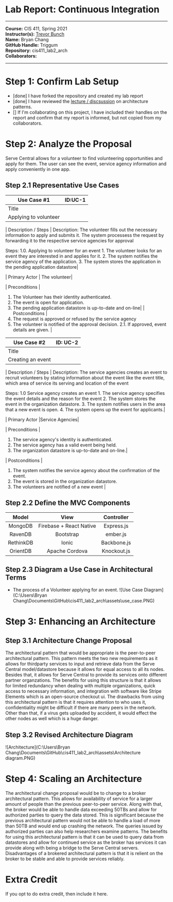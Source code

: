 # Lab Report: Continuous Integration
___
**Course:** CIS 411, Spring 2021  
**Instructor(s):** [Trevor Bunch](https://github.com/trevordbunch)  
**Name:** Bryan Chang  
**GitHub Handle:** Triggum  
**Repository:** cis411_lab2_arch  
**Collaborators:** 
___

# Step 1: Confirm Lab Setup
- [done] I have forked the repository and created my lab report
- [done] I have reviewed the [lecture / discsussion](../assets/04p1_SolutionArchitectures.pdf) on architecture patterns.
- [] If I'm collaborating on this project, I have included their handles on the report and confirm that my report is informed, but not copied from my collaborators.

# Step 2: Analyze the Proposal
Serve Central allows for a volunteer to find volunteering opportunities and apply for them. The user can see the event, service agency information and apply conveniently in one app.

## Step 2.1 Representative Use Cases  

| Use Case #1 |ID:UC-1|
|---|---|
| Title |
Applying to volunteer|

| Description / Steps |
Description: The volunteer fills out the necessary information to apply and submits it. The system processess the request by forwarding it to the respective service agencies for approval

Steps:
1.0. Applying to volunteer for an event
    1. The volunteer looks for an event they are interested in and applies for it.
    2. The system notifies the service agency of the application.
    3. The system stores the application in the pending application datastore|
   
| Primary Actor |
The volunteer|

| Preconditions | 
  1. The Volunteer has their identity authenticated.
  2. The event is open for application.
  3. The pending application datastore is up-to-date and on-line|
| Postconditions |
  1. The request is approved or refused by the service agency
  2. The volunteer is notified of the approval decision.
    2.1. If approved, event details are given. |

| Use Case #2 |ID: UC-2 |
|---|---|
| Title |
Creating an event|

| Description / Steps |
Description: The service agencies creates an event to recruit volunteers by stating information about the event like the event title, which area of service its serving and location of the event

Steps: 
  1.0 Service agency creates an event
    1. The service agency specifies the event details and the reason for the event
    2. The system stores the event in the organization datastore.
    3. The system notifies users in the area that a new event is open.
    4. The system opens up the event for applicants.|

| Primary Actor |Service Agencies|

| Preconditions |
  1. The service agency's identity is authenticated.
  2. The service agency has a valid event being held.
  3. The organization datastore is up-to-date and on-line.|
   
| Postconditions |
  1. The system notifies the service agency about the confirmation of the event.
  2. The event is stored in the organization datastore.
  3. The volunteers are notified of a new event |

## Step 2.2 Define the MVC Components

|   Model   |           View          |  Controller |
|:---------:|:-----------------------:|:-----------:|
|  MongoDB  | Firebase + React Native |  Express.js |
|  RavenDB  |        Bootstrap        |   ember.js  |
| RethinkDB |          Ionic          | Backbone.js |
|  OrientDB |      Apache Cordova     | Knockout.js |

## Step 2.3 Diagram a Use Case in Architectural Terms
* The process of a Volunteer applying for an event.
![Use Case Diagram](C:\Users\Bryan Chang\Documents\GitHub\cis411_lab2_arch\assets\use_case.PNG) 


# Step 3: Enhancing an Architecture

## Step 3.1 Architecture Change Proposal
The architectural pattern that would be appropriate is the peer-to-peer architectural pattern. This pattern meets the two new requirements as it allows for thirdparty services to input  and retrieve data from the Serve Central model/datastore because it allows for equal access to all its nodes. Besides that, it allows for Serve Central to provide its services onto different partner organzations. The benefits for using this structure is that it allows for limited redundancy when dealing with multiple organizations, quick access to necessary information, and integration with software like Stripe Elements which is an open-source checkout ui. The drawbacks from using this architectural pattern is that it requires attention to who uses it, confidentiality might be difficult if there are many peers in the network. Other than that, if a virus gets uploaded by accident, it would effect the other nodes as well which is a huge danger.

## Step 3.2 Revised Architecture Diagram
![Architecture](C:\Users\Bryan Chang\Documents\GitHub\cis411_lab2_arch\assets\Architecture diagram.PNG)

# Step 4: Scaling an Architecture
The architectural change proposal would be to change to a broker architectural pattern. This allows for availability of service for a larger amount of people than the previous peer-to-peer service. Along with that, the broker would be able to handle data exceeding 50TBs and allow for authorized parties to query the data stored. This is significant because the previous architectural pattern would not be able to handle a load of more than 50TB and would end up crashing the network. The queries issued by authorized parties can also help researchers examine patterns. The benefits for using this architectural pattern is that it can be used to query data from datastores and allow for continued service as the broker has services it can provide along with being a bridge to the Serve Central servers. Disadvantages of a brokered architectural pattern is that it is relient on the broker to be stable and able to provide services reliably.
# Extra Credit
If you opt to do extra credit, then include it here.